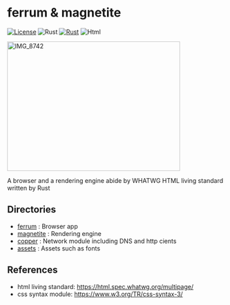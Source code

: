 # ferrum & magnetite

[![License](https://img.shields.io/badge/License-MIT-blue)](https://github.com/kntt32/ferrum/blob/main/LICENSE)
![Rust](https://img.shields.io/badge/Rust-1.89.0-orange?logo=Rust)
[![Rust](https://github.com/kntt32/ferrum/actions/workflows/rust.yml/badge.svg)](https://github.com/kntt32/ferrum/actions/workflows/rust.yml)
![Html](https://img.shields.io/badge/HTML-living_standard-blue?logo=HTML5)

<img width="400" height="300" alt="IMG_8742" src="https://github.com/user-attachments/assets/9f3f0a7a-11d5-4fa1-bce1-cb1df5fa237f" />

A browser and a rendering engine abide by WHATWG HTML living standard written by Rust

## Directories
- [ferrum](https://github.com/kntt32/ferrum/tree/main/ferrum) : Browser app
- [magnetite](https://github.com/kntt32/ferrum/tree/main/magnetite) : Rendering engine
- [copper](https://github.com/kntt32/ferrum/tree/main/copper) : Network module including DNS and http cients
- [assets](https://github.com/kntt32/ferrum/tree/main/assets) : Assets such as fonts

## References
- html living standard: https://html.spec.whatwg.org/multipage/
- css syntax module: https://www.w3.org/TR/css-syntax-3/
